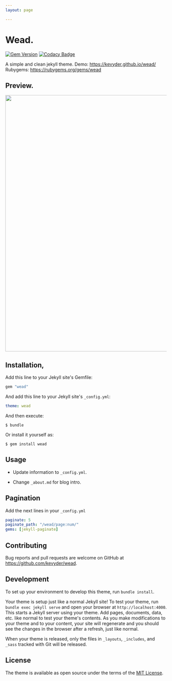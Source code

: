 ```yaml
---
layout: page

---
```



# Wead.
[![Gem Version](https://badge.fury.io/rb/wead.svg)](https://badge.fury.io/rb/wead)
[![Codacy Badge](https://api.codacy.com/project/badge/Grade/519daacbe38c4aa785f633bfe3d9bf5f)](https://www.codacy.com/app/Kevyder/wead?utm_source=github.com&utm_medium=referral&utm_content=kevyder/wead&utm_campaign=badger)


A simple and clean jekyll theme.
Demo: https://kevyder.github.io/wead/
Rubygems: https://rubygems.org/gems/wead

## Preview.
<!-- ![Imgur](http://i.imgur.com/5brZmdv.png) -->

<p align="center">
  <img width="800" height="800" src="http://i.imgur.com/5brZmdv.png">
</p>


## Installation,

Add this line to your Jekyll site's Gemfile:

```ruby
gem "wead"
```

And add this line to your Jekyll site's `_config.yml`:

```yaml
theme: wead
```

And then execute:

    $ bundle

Or install it yourself as:

    $ gem install wead

## Usage

* Update information to `_config.yml`.

* Change `_about.md` for blog intro.

## Pagination

Add the next lines in your `_config.yml`

```yaml
paginate: 5
paginate_path: "/wead/page:num/"
gems: [jekyll-paginate]
```

## Contributing

Bug reports and pull requests are welcome on GitHub at https://github.com/kevyder/wead.

## Development

To set up your environment to develop this theme, run `bundle install`.

Your theme is setup just like a normal Jekyll site! To test your theme, run `bundle exec jekyll serve` and open your browser at `http://localhost:4000`. This starts a Jekyll server using your theme. Add pages, documents, data, etc. like normal to test your theme's contents. As you make modifications to your theme and to your content, your site will regenerate and you should see the changes in the browser after a refresh, just like normal.

When your theme is released, only the files in `_layouts`, `_includes`, and `_sass` tracked with Git will be released.

## License

The theme is available as open source under the terms of the [MIT License](http://opensource.org/licenses/MIT).
